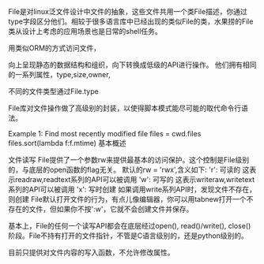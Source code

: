 File是对linux泛文件设计中文件的抽象，这些文件共用一个类File描述，你通过type字段区分他们。相较于很多语言库中已经出现的类似File的类，水果捞的File类从设计上考虑的应用场景也是日常的shell任务。

用类似ORM的方式访问文件，

向上呈现静态的数据结构和组织，向下转换成低级的API进行操作。
他们拥有相同的一系列属性，type,size,owner,






不同的文件类型通过File.type

File库对文件操作做了高级别的封装，以使得脚本模式能尽可能的取代命令行语法。

Example 1: Find most recently modified file 
files = cwd.files
files.sort(lambda f:f.mtime)
基本概述

文件读写
File提供了一个参数rw来提供最基本的访问保护。这个控制是File级别的，与底层的open函数的flag无关。
默认的rw = 'rwx',含义如下:
'r': 可读的 这表示readraw,readtext系列的API可以被调用
'w': 可写的 这表示writeraw,writetext系列的API可以被调用
'x': 写时创建 如果调用write系列API时，发现文件不存在，则创建 
File默认打开文件的行为，有点儿像编辑器，你可以用tabnew打开一个不存在的文件，但如果你不按':w'，它就不会创建文件并保存。

基本上，File的任何一个读写API都会在底层经过open(), read()/write(), close()阶段。File不持有打开的文件指针，不管是C语言级别的，还是python级别的。

目前只提供对文件内容的写入函数，不允许修改属性。


